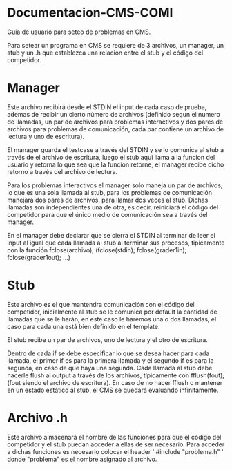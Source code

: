 # Documentacion-CMS-COMI
Guía de usuario para seteo de problemas en CMS.

Para setear un programa en CMS se requiere de 3 archivos, un manager, un stub y un .h que establezca una relacion entre el stub y el código del competidor.

# Manager
Este archivo recibirá desde el STDIN el input de cada caso de prueba, ademas de recibir un cierto número de archivos (definido segun el numero de llamadas, un par de archivos para problemas interactivos y dos pares de archivos para problemas de comunicación, cada par contiene un archivo de lectura y uno de escritura).

El manager guarda el testcase a través del STDIN y se lo comunica al stub a través de el archivo de escritura, luego el stub aqui llama a la funcion del usuario y retorna lo que sea que la funcion retorne, el manager recibe dicho retorno a través del archivo de lectura.

Para los problemas interactivos el manager solo maneja un par de archivos, lo que es una sola llamada al stub, para los problemas de comunicación manejará dos pares de archivos, para llamar dos veces al stub. Dichas llamadas son independientes una de otra, es decir, reiniciará el código del competidor para que el único medio de comunicación sea a través del manager.

En el manager debe declarar que se cierra el STDIN al terminar de leer el input al igual que cada llamada al stub al terminar sus procesos, tipicamente con la función fclose(archivo); (fclose(stdin); fclose(grader1in); fclose(grader1out); ...)

# Stub
Este archivo es el que mantendra comunicación con el código del competidor, inicialmente al stub se le comunica por default la cantidad de llamadas que se le harán, en este caso le haremos una o dos llamadas, el caso para cada una está bien definido en el template.

El stub recibe un par de archivos, uno de lectura y el otro de escritura.

Dentro de cada if se debe especificar lo que se desea hacer para cada llamada, el primer if es para la primera llamada y el segundo if es para la segunda, en caso de que haya una segunda. Cada llamada al stub debe hacerle flush al output a través de los archivos, típicamente con fflush(fout); (fout siendo el archivo de escritura). En caso de no hacer fflush o mantener en un estado estático al stub, el CMS se quedará evaluando infinitamente.

# Archivo .h
Este archivo almacenará el nombre de las funciones para que el código del competidor y el stub puedan acceder a ellas de ser necesario. Para acceder a dichas funciones es necesario colocar el header ' #include "problema.h" ' donde "problema" es el nombre asignado al archivo.

